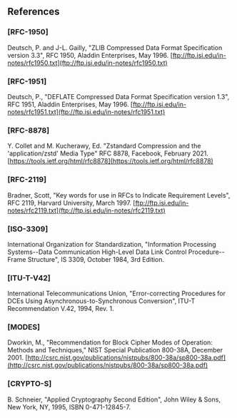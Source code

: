 ## References

### **[RFC-1950]**
Deutsch, P. and J-L. Gailly, "ZLIB Compressed Data Format Specification version 3.3", RFC 1950, Aladdin Enterprises, May 1996.
[ftp://ftp.isi.edu/in-notes/rfc1950.txt](ftp://ftp.isi.edu/in-notes/rfc1950.txt)

### **[RFC-1951]**
Deutsch, P., "DEFLATE Compressed Data Format Specification version 1.3", RFC 1951, Aladdin Enterprises, May 1996.
[ftp://ftp.isi.edu/in-notes/rfc1951.txt](ftp://ftp.isi.edu/in-notes/rfc1951.txt)

### **[RFC-8878]**
Y. Collet and M. Kucherawy, Ed. "Zstandard Compression and the 'application/zstd' Media Type" RFC 8878, Facebook, February 2021.
[https://tools.ietf.org/html/rfc8878](https://tools.ietf.org/html/rfc8878)

### **[RFC-2119]**

Bradner, Scott, "Key words for use in RFCs to Indicate Requirement Levels", RFC 2119, Harvard University, March 1997.
[ftp://ftp.isi.edu/in-notes/rfc2119.txt](ftp://ftp.isi.edu/in-notes/rfc2119.txt)

### **[ISO-3309]**

International Organization for Standardization, "Information Processing Systems--Data Communication High-Level Data Link Control Procedure--Frame Structure", IS 3309, October 1984, 3rd Edition.

### **[ITU-T-V42]**

International Telecommunications Union, "Error-correcting Procedures for DCEs Using Asynchronous-to-Synchronous Conversion", ITU-T Recommendation V.42, 1994, Rev. 1.

### **[MODES]**
Dworkin, M., "Recommendation for Block Cipher Modes of Operation: Methods and Techniques," NIST Special Publication 800-38A, December 2001.
[http://csrc.nist.gov/publications/nistpubs/800-38a/sp800-38a.pdf](http://csrc.nist.gov/publications/nistpubs/800-38a/sp800-38a.pdf)

### **[CRYPTO-S]**
B. Schneier, "Applied Cryptography Second Edition", John Wiley & Sons, New York, NY, 1995, ISBN 0-471-12845-7.
